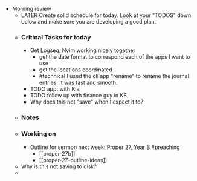 - Morning review
	- LATER Create solid schedule for today.  Look at your "TODOS" down below and make sure you are developing a good plan.
	- ### Critical Tasks for today
		- Get Logseq, Nvim working nicely together
			- get the date format to correspond each of the apps I want to use
			- get the locations coordinated
			- #technical I used the cli app "rename" to rename the journal entries. It was fast and smooth.
		- TODO appt with Kia
		- TODO follow up with finance guy in KS
		- Why does this not "save" when I expect it to?
	- ### Notes
	- ### Working on
		- Outline for sermon next week: [Proper 27, Year B](https://www.lectionarypage.net/YearB_RCL/Pentecost/BProp27_RCL.html) #preaching
			- [[proper-27b]]
			- [[proper-27-outline-ideas]]
	- Why is this not saving to disk?
	-